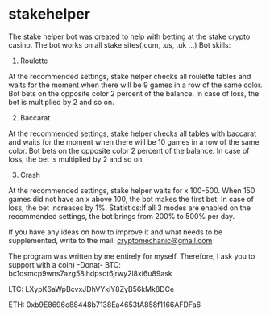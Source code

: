 # stakehelper

The stake helper bot was created to help with betting at the stake crypto casino.
The bot works on all stake sites(.com, .us, .uk ...) 
Bot skills:

1. Roulette

At the recommended settings, stake helper checks all roulette tables and waits for the moment when there will be 9 games in a row of the same color. Bot bets on the opposite color 2 percent of the balance. In case of loss, the bet is multiplied by 2 and so on.

2. Baccarat

At the recommended settings, stake helper checks all tables with baccarat and waits for the moment when there will be 10 games in a row of the same color. Bot bets on the opposite color 2 percent of the balance. In case of loss, the bet is multiplied by 2 and so on.

3. Crash

At the recommended settings, stake helper waits for x 100-500. When 150 games did not have an x above 100, the bot makes the first bet. In case of loss, the bet increases by 1%. Statistics:If all 3 modes are enabled on the recommended settings, the bot brings from 200% to 500% per day.

If you have any ideas on how to improve it and what needs to be supplemented, write to the mail: cryptomechanic@gmail.com

The program was written by me entirely for myself. Therefore, I ask you to support with a coin)
-Donat-
BTC: bc1qsmcp9wns7azg58lhdpsct6jrwy2l8xl6u89ask 

LTC: LXypK6aWpBcvxJDhVYkiY8ZyB56kMk8DCe 

ETH: 0xb9E8696e88448b7138Ea4653fA858f1166AFDFa6 
